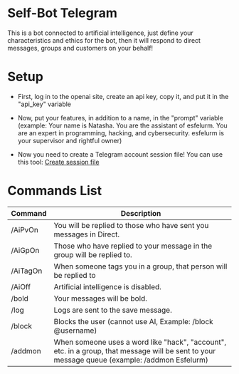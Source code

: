 # Self-Bot Telegram 

This is a bot connected to artificial intelligence, just define your characteristics and ethics for the bot, then it will respond to direct messages, groups and customers on your behalf!

# Setup

- First, log in to the openai site, create an api key, copy it, and put it in the "api_key" variable

- Now, put your features, in addition to a name, in the "prompt" variable (example: Your name is Natasha. You are the assistant of esfelurm. You are an expert in programming, hacking, and cybersecurity. esfelurm is your supervisor and rightful owner) 

- Now you need to create a Telegram account session file! You can use this tool: <a href="https://github.com/Mr-Spect3r/TgAcc-Robber/blob/main/session.py">Create session file</a> 

# Commands List

<table>
  <thead>
    <tr>
      <th>Command</th>
      <th>Description</th>
    </tr>
  </thead>
  <tbody>
    <tr>
      <td>/AiPvOn</td>
      <td>You will be replied to those who have sent you messages in Direct.</td>
    </tr>
    <tr>
      <td>/AiGpOn</td>
      <td>Those who have replied to your message in the group will be replied to.</td>
    </tr>
    <tr>
      <td>/AiTagOn</td>
      <td>When someone tags you in a group, that person will be replied to</td>
    </tr>
    <tr>
      <td>/AiOff</td>
      <td>Artificial intelligence is disabled.</td>
    </tr>
    <tr>
      <td>/bold</td>
      <td>Your messages will be bold.</td>
    </tr>
    <tr>
    <td>/log</td>
      <td>Logs are sent to the save message.</td>
    </tr>
    <tr>
    <td>/block</td>
      <td>Blocks the user (cannot use AI, Example: /block @username)</td>
    </tr>
    <tr>
    <td>/addmon</td>
      <td>When someone uses a word like "hack", "account", etc. in a group, that message will be sent to your message queue (example: /addmon Esfelurm)</td>
    </tr>
  </tbody>
</table>
